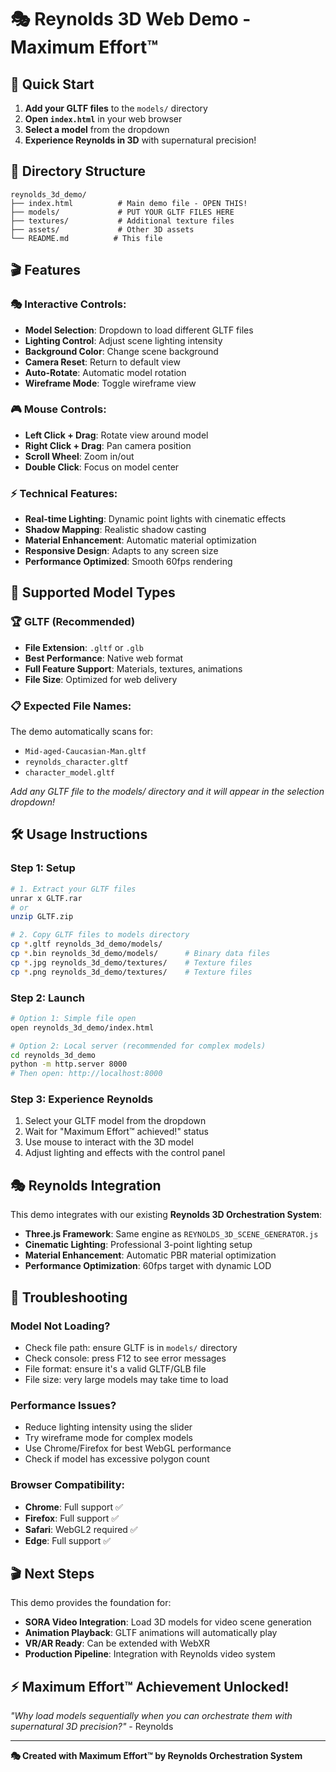 # 🎭 Reynolds 3D Web Demo - Maximum Effort™

## 🚀 Quick Start

1. **Add your GLTF files** to the `models/` directory
2. **Open `index.html`** in your web browser
3. **Select a model** from the dropdown
4. **Experience Reynolds in 3D** with supernatural precision!

## 📁 Directory Structure

```
reynolds_3d_demo/
├── index.html          # Main demo file - OPEN THIS!
├── models/             # PUT YOUR GLTF FILES HERE
├── textures/           # Additional texture files
├── assets/             # Other 3D assets
└── README.md          # This file
```

## 🎬 Features

### **🎭 Interactive Controls:**
- **Model Selection**: Dropdown to load different GLTF files
- **Lighting Control**: Adjust scene lighting intensity
- **Background Color**: Change scene background
- **Camera Reset**: Return to default view
- **Auto-Rotate**: Automatic model rotation
- **Wireframe Mode**: Toggle wireframe view

### **🎮 Mouse Controls:**
- **Left Click + Drag**: Rotate view around model
- **Right Click + Drag**: Pan camera position
- **Scroll Wheel**: Zoom in/out
- **Double Click**: Focus on model center

### **⚡ Technical Features:**
- **Real-time Lighting**: Dynamic point lights with cinematic effects
- **Shadow Mapping**: Realistic shadow casting
- **Material Enhancement**: Automatic material optimization
- **Responsive Design**: Adapts to any screen size
- **Performance Optimized**: Smooth 60fps rendering

## 🎨 Supported Model Types

### **🏆 GLTF (Recommended)**
- **File Extension**: `.gltf` or `.glb`
- **Best Performance**: Native web format
- **Full Feature Support**: Materials, textures, animations
- **File Size**: Optimized for web delivery

### **📋 Expected File Names:**
The demo automatically scans for:
- `Mid-aged-Caucasian-Man.gltf`
- `reynolds_character.gltf`
- `character_model.gltf`

*Add any GLTF file to the models/ directory and it will appear in the selection dropdown!*

## 🛠️ Usage Instructions

### **Step 1: Setup**
```bash
# 1. Extract your GLTF files
unrar x GLTF.rar
# or
unzip GLTF.zip

# 2. Copy GLTF files to models directory
cp *.gltf reynolds_3d_demo/models/
cp *.bin reynolds_3d_demo/models/      # Binary data files
cp *.jpg reynolds_3d_demo/textures/    # Texture files
cp *.png reynolds_3d_demo/textures/    # Texture files
```

### **Step 2: Launch**
```bash
# Option 1: Simple file open
open reynolds_3d_demo/index.html

# Option 2: Local server (recommended for complex models)
cd reynolds_3d_demo
python -m http.server 8000
# Then open: http://localhost:8000
```

### **Step 3: Experience Reynolds**
1. Select your GLTF model from the dropdown
2. Wait for "Maximum Effort™ achieved!" status
3. Use mouse to interact with the 3D model
4. Adjust lighting and effects with the control panel

## 🎭 Reynolds Integration

This demo integrates with our existing **Reynolds 3D Orchestration System**:

- **Three.js Framework**: Same engine as `REYNOLDS_3D_SCENE_GENERATOR.js`
- **Cinematic Lighting**: Professional 3-point lighting setup
- **Material Enhancement**: Automatic PBR material optimization
- **Performance Optimization**: 60fps target with dynamic LOD

## 🔧 Troubleshooting

### **Model Not Loading?**
- Check file path: ensure GLTF is in `models/` directory
- Check console: press F12 to see error messages
- File format: ensure it's a valid GLTF/GLB file
- File size: very large models may take time to load

### **Performance Issues?**
- Reduce lighting intensity using the slider
- Try wireframe mode for complex models
- Use Chrome/Firefox for best WebGL performance
- Check if model has excessive polygon count

### **Browser Compatibility:**
- **Chrome**: Full support ✅
- **Firefox**: Full support ✅
- **Safari**: WebGL2 required ✅
- **Edge**: Full support ✅

## 🎬 Next Steps

This demo provides the foundation for:
- **SORA Video Integration**: Load 3D models for video scene generation
- **Animation Playback**: GLTF animations will automatically play
- **VR/AR Ready**: Can be extended with WebXR
- **Production Pipeline**: Integration with Reynolds video system

## ⚡ Maximum Effort™ Achievement Unlocked!

*"Why load models sequentially when you can orchestrate them with supernatural 3D precision?"* - Reynolds

---

**🎭 Created with Maximum Effort™ by Reynolds Orchestration System**